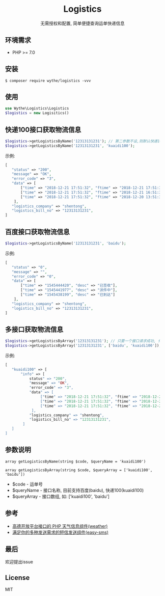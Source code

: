 <h1 align="center"> Logistics </h1>

<p align="center">无需授权和配置, 简单便捷查询运单快递信息</p>


## 环境需求
* PHP >= 7.0

## 安装

```shell
$ composer require wythe/logistics -vvv
```

## 使用
```php
use Wythe\Logistics\Logistics
$logistics = new Logisitics()
```
## 快递100接口获取物流信息
```php
$logistics->getLogisticsByName('12313131231'); // 第二参数不设,则默认快递100接口
$logistics->getLogisticsByName('12313131231', 'kuaidi100');
```
示例:

```php 
[  
   "status" => "200",
   "message" => "OK",
   "error_code" => "3",
   "data" => [
       ["time" => "2018-12-21 17:51:32", "ftime" => "2018-12-21 17:51:32", "context" => "已签收", "location" => NULL],
       ["time" => "2018-12-21 17:51:32", "ftime" => "2018-12-21 16:51:32", "context" => "派件中", "location" => NULL],
       ["time" => "2018-12-21 17:51:32", "ftime" => "2018-12-20 13:51:32" ,"context" => "已到达", "location" => NULL]
    ],
   "logistics_company" => "shentong",
   "logistics_bill_no" => "12313131231",
]
```

## 百度接口获取物流信息
```php
$logistics->getLogisticsByName('12313131231', 'baidu');
```
示例:

```php 
[  
   "status" => "0",
   "message" => "",
   "error_code" => "0",
   "data" => [
       ["time" => "1545444420", "desc" => "已签收"],
       ["time" => "1545441977", "desc" => "派件中"],
       ["time" => "1545438199", "desc" => "已到达"]
    ],
   "logistics_company" => "shentong",
   "logistics_bill_no" => "12313131231",
]
```

## 多接口获取物流信息
```php
$logistics->getLogisticsByArray('12313131231'); // 只要一个接口请求成功, 停止请求下一个接口
$logistics->getLogisticsByArray('12313131231', ['baidu', 'kuaidi100']);
```
示例:

```php 
[
   "kuaidi100" => [
       "info" => [  
           status" => "200",
           "message" => "OK",
           "error_code" => "3",
           "data" => [
                ["time" => "2018-12-21 17:51:32", "ftime" => "2018-12-21 17:51:32", "context" => "已签收", "location" => NULL],
                ["time" => "2018-12-21 17:51:32", "ftime" => "2018-12-21 16:51:32", "context" => "派件中", "location" => NULL],
                ["time" => "2018-12-21 17:51:32", "ftime" => "2018-12-20 13:51:32" ,"context" => "已到达", "location" => NULL]
            ],
           "logistics_company" => "shentong",
           "logistics_bill_no" => "12313131231",
        ]
   ]
]
```


## 参数说明
```
array getLogisticsByName(string $code, $queryName = 'kuaidi100')

array getLogisticsByArray(string $code, $queryArray = ['kuaidi100', 'baidu'])
```

* $code - 运单号
* $queryName - 接口名称, 目前支持百度(baidu), 快递100(kuaidi100)
* $queryArray - 接口数组, 如: ['kuaidi100', 'baidu']

## 参考
* [高德开放平台接口的 PHP 天气信息组件(weather)](https://github.com/overtrue/weather)
* [满足你的多种发送需求的短信发送组件(easy-sms)](https://github.com/overtrue/easy-sms)

## 最后
欢迎提出issue


## License

MIT